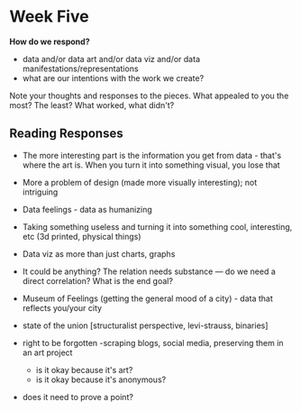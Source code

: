 # Week Five

**How do we respond?**

- data and/or data art and/or data viz and/or data manifestations/representations 
- what are our intentions with the work we create? 



Note your thoughts and responses to the pieces. What appealed to you the most? The least? What worked, what didn't? 



## Reading Responses

- The more interesting part is the information you get from data - that's where the art is. When you turn it into something visual, you lose that 

- More a problem of design (made more visually interesting); not intriguing

- Data feelings - data as humanizing  

- Taking something useless and turning it into something cool, interesting, etc (3d printed, physical things)

- Data viz as more than just charts, graphs 

- It could be anything? The relation needs substance — do we need a direct correlation? What is the end goal? 

- Museum of Feelings (getting the general mood of a city) - data that reflects you/your city 

- state of the union [structuralist perspective, levi-strauss, binaries]

- right to be forgotten -scraping blogs, social media, preserving them in an art project 

  - is it okay because it's art?
  - is it okay because it's anonymous?

- does it need to prove a point? 

  ​